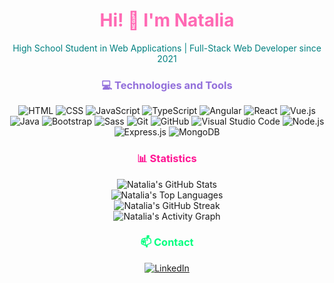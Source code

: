 <div align="center">
    <h1 style="color: #ff69b4;">Hi! 👋 I'm Natalia</h1>
    <p style="color: #008080;">High School Student in Web Applications | Full-Stack Web Developer since 2021 </p>
</div>

<div align="center">
    <h3 style="color: #9370db;">💻 Technologies and Tools</h3>
    <img alt="HTML" src="https://img.shields.io/badge/HTML5-E34F26?style=for-the-badge&logo=html5&logoColor=white">
    <img alt="CSS" src="https://img.shields.io/badge/CSS3-1572B6?style=for-the-badge&logo=css3&logoColor=white">
    <img alt="JavaScript" src="https://img.shields.io/badge/JavaScript-F7DF1E?style=for-the-badge&logo=javascript&logoColor=black">
    <img alt="TypeScript" src="https://img.shields.io/badge/TypeScript-3178C6?style=for-the-badge&logo=typescript&logoColor=white">
    <img alt="Angular" src="https://img.shields.io/badge/Angular-DD0031?style=for-the-badge&logo=angular&logoColor=white">
    <img alt="React" src="https://img.shields.io/badge/React-20232a?style=for-the-badge&logo=react&logoColor=%2361DAFB">
    <img alt="Vue.js" src="https://img.shields.io/badge/Vue.js-4FC08D?style=for-the-badge&logo=vue.js&logoColor=white">
    <img alt="Java" src="https://img.shields.io/badge/Java-007396?style=for-the-badge&logo=java&logoColor=white">
    <img alt="Bootstrap" src="https://img.shields.io/badge/Bootstrap-7952B3?style=for-the-badge&logo=bootstrap&logoColor=white">
    <img alt="Sass" src="https://img.shields.io/badge/Sass-CC6699?style=for-the-badge&logo=sass&logoColor=white">
    <img alt="Git" src="https://img.shields.io/badge/Git-F05033?style=for-the-badge&logo=git&logoColor=white">
    <img alt="GitHub" src="https://img.shields.io/badge/GitHub-181717?style=for-the-badge&logo=github&logoColor=white">
    <img alt="Visual Studio Code" src="https://img.shields.io/badge/Visual%20Studio%20Code-0078d7?style=for-the-badge&logo=visual-studio-code&logoColor=white">
    <img alt="Node.js" src="https://img.shields.io/badge/Node.js-339933?style=for-the-badge&logo=node.js&logoColor=white">
    <img alt="Express.js" src="https://img.shields.io/badge/Express.js-000000?style=for-the-badge&logo=express&logoColor=white">
    <img alt="MongoDB" src="https://img.shields.io/badge/MongoDB-47A248?style=for-the-badge&logo=mongodb&logoColor=white">
</div>

<div align="center">
    <h3 style="color: #ff1493;">📊 Statistics </h3>
    <img src="https://github-readme-stats.vercel.app/api?username=NataliaMK2&show_icons=true&theme=radical&include_all_commits=true&count_private=true" alt="Natalia's GitHub Stats">
    <br>
    <img src="https://github-readme-stats.vercel.app/api/top-langs/?username=NataliaMK2&layout=compact&theme=radical" alt="Natalia's Top Languages">
    <br>
    <img src="https://github-readme-streak-stats.herokuapp.com/?user=NataliaMK2&theme=radical" alt="Natalia's GitHub Streak">
    <br>
    <img src="https://activity-graph.herokuapp.com/graph?username=NataliaMK2&bg_color=000000&color=FFFFFF&line=FFFFFF&point=00FF00" alt="Natalia's Activity Graph">
</div>

<div align="center">
    <h3 style="color: #00ff7f;">📫 Contact </h3>
    <a href="https://www.linkedin.com/in/notnow" target="_blank">
        <img alt="LinkedIn" src="https://img.shields.io/badge/LinkedIn-0A66C2?style=for-the-badge&logo=linkedin&logoColor=white">
    </a>
</div>



